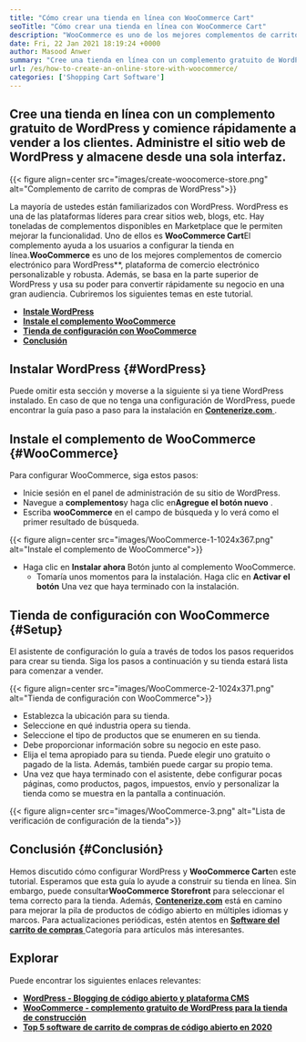 ```yaml
---
title: "Cómo crear una tienda en línea con WooCommerce Cart" 
seoTitle: "Cómo crear una tienda en línea con WooCommerce Cart" 
description: "WooCommerce es uno de los mejores complementos de carrito de compras de WordPress para crear una tienda en línea. Ayuda a las empresas a expandir los negocios a gran escala." 
date: Fri, 22 Jan 2021 18:19:24 +0000
author: Masood Anwer
summary: "Cree una tienda en línea con un complemento gratuito de WordPress y comience rápidamente a vender a los clientes. Administre el sitio web de WordPress y almacene desde una sola interfaz." 
url: /es/how-to-create-an-online-store-with-woocommerce/
categories: ['Shopping Cart Software']
---
```


## Cree una tienda en línea con un complemento gratuito de WordPress y comience rápidamente a vender a los clientes. Administre el sitio web de WordPress y almacene desde una sola interfaz.

{{< figure align=center src="images/create-woocomerce-store.png" alt="Complemento de carrito de compras de WordPress">}}

La mayoría de ustedes están familiarizados con WordPress. WordPress es una de las plataformas líderes para crear sitios web, blogs, etc. Hay toneladas de complementos disponibles en Marketplace que le permiten mejorar la funcionalidad. Uno de ellos es **WooCommerce Cart**El complemento ayuda a los usuarios a configurar la tienda en línea.**WooCommerce** es uno de los mejores complementos de comercio electrónico para WordPress**, plataforma de comercio electrónico personalizable y robusta. Además, se basa en la parte superior de WordPress y usa su poder para convertir rápidamente su negocio en una gran audiencia.
Cubriremos los siguientes temas en este tutorial.
* [ **Instale WordPress** ][1]
* [ **Instale el complemento WooCommerce** ][2]
* [ **Tienda de configuración con WooCommerce** ][3]
* [ **Conclusión** ][4]

## Instalar WordPress {#WordPress}

Puede omitir esta sección y moverse a la siguiente si ya tiene WordPress instalado. En caso de que no tenga una configuración de WordPress, puede encontrar la guía paso a paso para la instalación en [ **Contenerize.com** ][5].

## Instale el complemento de WooCommerce {#WooCommerce}

Para configurar WooCommerce, siga estos pasos:
  * Inicie sesión en el panel de administración de su sitio de WordPress.
* Navegue a **complementos**y haga clic en**Agregue el botón nuevo** .
* Escriba **wooCommerce** en el campo de búsqueda y lo verá como el primer resultado de búsqueda.

{{< figure align=center src="images/WooCommerce-1-1024x367.png" alt="Instale el complemento de WooCommerce">}}

* Haga clic en **Instalar ahora** Botón junto al complemento WooCommerce.
  * Tomaría unos momentos para la instalación. Haga clic en **Activar el botón** Una vez que haya terminado con la instalación.

## Tienda de configuración con WooCommerce {#Setup}

El asistente de configuración lo guía a través de todos los pasos requeridos para crear su tienda. Siga los pasos a continuación y su tienda estará lista para comenzar a vender.

{{< figure align=center src="images/WooCommerce-2-1024x371.png" alt="Tienda de configuración con WooCommerce">}}

  * Establezca la ubicación para su tienda.
  * Seleccione en qué industria opera su tienda.
  * Seleccione el tipo de productos que se enumeren en su tienda.
  * Debe proporcionar información sobre su negocio en este paso.
  * Elija el tema apropiado para su tienda. Puede elegir uno gratuito o pagado de la lista. Además, también puede cargar su propio tema.
  * Una vez que haya terminado con el asistente, debe configurar pocas páginas, como productos, pagos, impuestos, envío y personalizar la tienda como se muestra en la pantalla a continuación.

{{< figure align=center src="images/WooCommerce-3.png" alt="Lista de verificación de configuración de la tienda">}}


## Conclusión {#Conclusión}

Hemos discutido cómo configurar WordPress y **WooCommerce Cart**en este tutorial. Esperamos que esta guía lo ayude a construir su tienda en línea. Sin embargo, puede consultar**WooCommerce Storefront** para seleccionar el tema correcto para la tienda.
Además, [ **Contenerize.com**][6] está en camino para mejorar la pila de productos de código abierto en múltiples idiomas y marcos. Para actualizaciones periódicas, estén atentos en [**Software del carrito de compras** ][7] Categoría para artículos más interesantes.

## Explorar
Puede encontrar los siguientes enlaces relevantes:
* [ **WordPress - Blogging de código abierto y plataforma CMS** ][5]
* [ **WooCommerce - complemento gratuito de WordPress para la tienda de construcción** ][8]
* [ **Top 5 software de carrito de compras de código abierto en 2020** ][9]



[1]: #WordPress
[2]: #WooCommerce
[3]: #Setup
[4]: #Conclusion
[5]: https://products.containerize.com/blogging/wordpress
[6]: https://containerize.com
[7]: https://blog.containerize.com/category/shopping-cart-software/
[8]: https://products.containerize.com/ecommerce/woocommerce
[9]: https://blog.containerize.com/2020/11/27/top-5-open-source-shopping-cart-software-in-2020/

